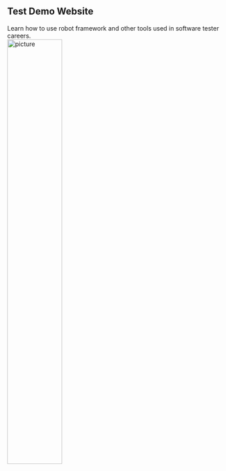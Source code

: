 ## Test Demo Website 
Learn how to use robot framework and other tools used in software tester careers. 
<br>
<img src="https://th.bing.com/th/id/OIP.9s68lVEMtbs_yzBHq-VPWQHaEd?rs=1&pid=ImgDetMain" alt="picture" width=50% height=50%>
